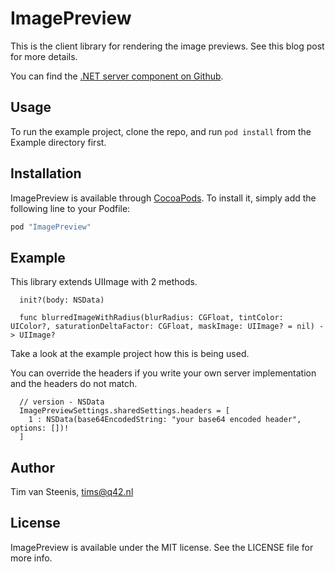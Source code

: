 # ImagePreview

This is the client library for rendering the image previews. See this blog post for more details.

You can find the [.NET server component on Github](https://github.com/Q42/Q42.ImagePreview.swift).

<!-- [![CI Status](http://img.shields.io/travis/Tim van Steenis/ImagePreview.svg?style=flat)](https://travis-ci.org/Tim van Steenis/ImagePreview)
[![Version](https://img.shields.io/cocoapods/v/ImagePreview.svg?style=flat)](http://cocoapods.org/pods/ImagePreview)
[![License](https://img.shields.io/cocoapods/l/ImagePreview.svg?style=flat)](http://cocoapods.org/pods/ImagePreview)
[![Platform](https://img.shields.io/cocoapods/p/ImagePreview.svg?style=flat)](http://cocoapods.org/pods/ImagePreview) -->

## Usage

To run the example project, clone the repo, and run `pod install` from the Example directory first.

## Installation

ImagePreview is available through [CocoaPods](http://cocoapods.org). To install
it, simply add the following line to your Podfile:

```ruby
pod "ImagePreview"
```

## Example

This library extends UIImage with 2 methods.

      init?(body: NSData)
      
      func blurredImageWithRadius(blurRadius: CGFloat, tintColor: UIColor?, saturationDeltaFactor: CGFloat, maskImage: UIImage? = nil) -> UIImage?

Take a look at the example project how this is being used.

You can override the headers if you write your own server implementation and the headers do not match.

      // version - NSData
      ImagePreviewSettings.sharedSettings.headers = [
        1 : NSData(base64EncodedString: "your base64 encoded header", options: [])!
      ]

## Author

Tim van Steenis, tims@q42.nl

## License

ImagePreview is available under the MIT license. See the LICENSE file for more info.
